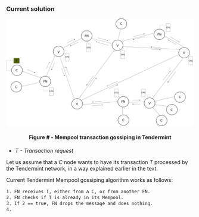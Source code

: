 ### Current solution

![](https://github.com/lukamiletic95/papers/blob/master/images/fig3.png)
<div align='center'> 
	<h4>Figure # - Mempool transaction gossiping in Tendermint</h4>
</div>

* *T - Transaction request*

Let us assume that a *C* node wants to have its transaction *T* processed by the Tendermint network, in a way explained earlier in the text.

Current Tendermint Mempool gossiping algorithm works as follows:

	1. FN receives T, either from a C, or from another FN.
	2. FN checks if T is already in its Mempool.
	3. If 2 == true, FN drops the message and does nothing.
	4. 
	


<!--stackedit_data:
eyJoaXN0b3J5IjpbLTEyNjEzMTIzNjMsNTI0MDMzNTA0LDE4OT
Y0MjQzNjgsLTExNjI3MzAwNjYsLTM5MzEyNTMzMiwzMTM0NzEy
NzRdfQ==
-->